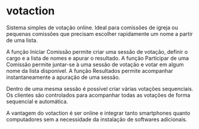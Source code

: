 # votaction

Sistema simples de votação online. Ideal para comissões de igreja ou pequenas comissões que precisam escolher rapidamente um nome a partir de uma lista.

A função Iniciar Comissão permite criar uma sessão de votação, definir o cargo e a lista de nomes e apurar o resultado.
A função Participar de uma Comissão permite juntar-se à uma sessão de votação e votar em algum nome da lista disponível.
A função Resultados permite acompanhar instantaneamente a apuração de uma sessão.

Dentro de uma mesma sessão é possível criar várias votações sequenciais. Os clientes são controlados para acompanhar todas as votações de forma sequencial e automática.

A vantagem do votaction é ser online e integrar tanto smartphones quanto computadores sem a necessidade da instalação de softwares adicionais.
